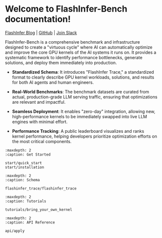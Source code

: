 # Welcome to FlashInfer-Bench documentation!

[FlashInfer Blog](https://flashinfer.ai/) | [GitHub](https://github.com/flashinfer-ai/flashinfer-bench/) | [Join Slack](https://join.slack.com/t/flashinfer/shared_invite/zt-379wct3hc-D5jR~1ZKQcU00WHsXhgvtA)

FlashInfer-Bench is a comprehensive benchmark and infrastructure designed to create a "virtuous cycle" where AI can automatically optimize and improve the core GPU kernels of the AI systems it runs on. It provides a systematic framework to identify performance bottlenecks, generate solutions, and deploy them immediately into production.

- **Standardized Schema**: It introduces "FlashInfer Trace," a standardized format to clearly describe GPU kernel workloads, solutions, and results for both AI agents and human engineers.

- **Real-World Benchmarks**: The benchmark datasets are curated from actual, production-grade LLM serving traffic, ensuring that optimizations are relevant and impactful.

- **Seamless Deployment**: It enables "zero-day" integration, allowing new, high-performance kernels to be immediately swapped into live LLM engines with minimal effort.

- **Performance Tracking**: A public leaderboard visualizes and ranks kernel performance, helping developers prioritize optimization efforts on the most critical components.

```{toctree}
:maxdepth: 2
:caption: Get Started

start/quick_start
start/installation
```

```{toctree}
:maxdepth: 2
:caption: Schema

flashinfer_trace/flashinfer_trace
```

```{toctree}
:maxdepth: 2
:caption: Tutorials

tutorials/bring_your_own_kernel
```

```{toctree}
:maxdepth: 2
:caption: API Reference

api/apply
```
